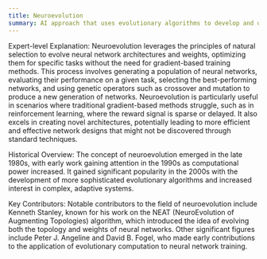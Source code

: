```yaml
---
title: Neuroevolution
summary: AI approach that uses evolutionary algorithms to develop and optimize artificial neural networks.
---
```

Expert-level Explanation:
Neuroevolution leverages the principles of natural selection to evolve neural network architectures and weights, optimizing them for specific tasks without the need for gradient-based training methods. This process involves generating a population of neural networks, evaluating their performance on a given task, selecting the best-performing networks, and using genetic operators such as crossover and mutation to produce a new generation of networks. Neuroevolution is particularly useful in scenarios where traditional gradient-based methods struggle, such as in reinforcement learning, where the reward signal is sparse or delayed. It also excels in creating novel architectures, potentially leading to more efficient and effective network designs that might not be discovered through standard techniques.

Historical Overview:
The concept of neuroevolution emerged in the late 1980s, with early work gaining attention in the 1990s as computational power increased. It gained significant popularity in the 2000s with the development of more sophisticated evolutionary algorithms and increased interest in complex, adaptive systems.

Key Contributors:
Notable contributors to the field of neuroevolution include Kenneth Stanley, known for his work on the NEAT (NeuroEvolution of Augmenting Topologies) algorithm, which introduced the idea of evolving both the topology and weights of neural networks. Other significant figures include Peter J. Angeline and David B. Fogel, who made early contributions to the application of evolutionary computation to neural network training.